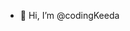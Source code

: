 - 👋 Hi, I’m @codingKeeda

<!---
codingKeeda/codingKeeda is a ✨ special ✨ repository because its `README.md` (this file) appears on your GitHub profile.
You can click the Preview link to take a look at your changes.
--->
